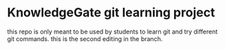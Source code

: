 # KnowledgeGate git learning project
this repo is only meant to be used by students to learn git and try different git commands.
this is the second editing in the branch.
